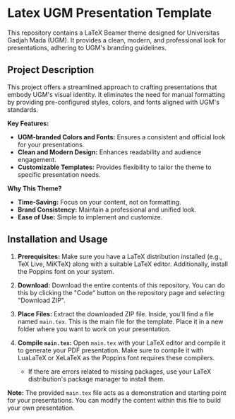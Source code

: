 # Latex UGM Presentation Template

This repository contains a LaTeX Beamer theme designed for Universitas Gadjah Mada (UGM). It provides a clean, modern, and professional look for presentations, adhering to UGM's branding guidelines.

## Project Description

This project offers a streamlined approach to crafting presentations that embody UGM's visual identity. It eliminates the need for manual formatting by providing pre-configured styles, colors, and fonts aligned with UGM's standards.

**Key Features:**

- **UGM-branded Colors and Fonts:** Ensures a consistent and official look for your presentations.
- **Clean and Modern Design:** Enhances readability and audience engagement.
- **Customizable Templates:** Provides flexibility to tailor the theme to specific presentation needs.

**Why This Theme?**

- **Time-Saving:** Focus on your content, not on formatting.
- **Brand Consistency:** Maintain a professional and unified look.
- **Ease of Use:** Simple to implement and customize.


## Installation and Usage

1. **Prerequisites:** Make sure you have a LaTeX distribution installed (e.g., TeX Live, MiKTeX) along with a suitable LaTeX editor. Additionally, install the Poppins font on your system. 

2. **Download:** Download the entire contents of this repository. You can do this by clicking the "Code" button on the repository page and selecting "Download ZIP".

3. **Place Files:** Extract the downloaded ZIP file. Inside, you'll find a file named `main.tex`. This is the main file for the template. Place it in a new folder where you want to work on your presentation.

4. **Compile `main.tex`:** Open `main.tex` with your LaTeX editor and compile it to generate your PDF presentation.  Make sure to compile it with LuaLaTeX or XeLaTeX as the Poppins font requires these compilers.

    - If there are errors related to missing packages, use your LaTeX distribution's package manager to install them. 


**Note:** The provided `main.tex` file acts as a demonstration and starting point for your presentations. You can modify the content within this file to build your own presentation.
